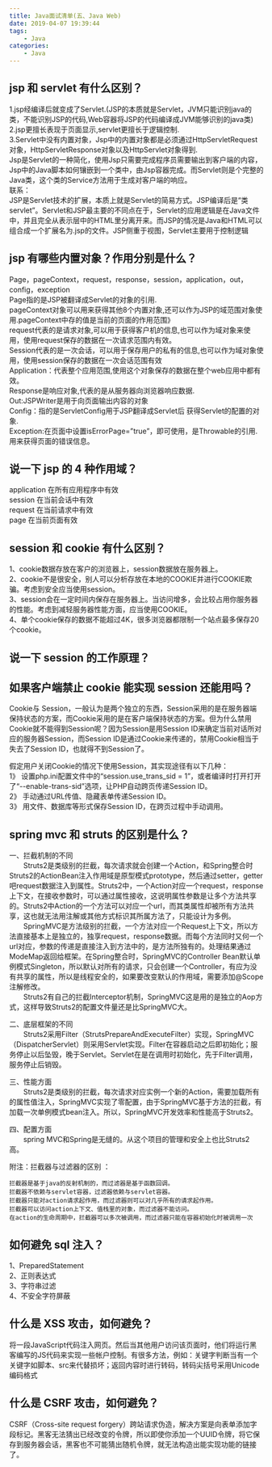 ```yaml
---
title: Java面试清单(五、Java Web)
date: 2019-04-07 19:39:44
tags:
    - Java
categories:
    - Java
---
```

## jsp 和 servlet 有什么区别？
1.jsp经编译后就变成了Servlet.(JSP的本质就是Servlet，JVM只能识别java的类，不能识别JSP的代码,Web容器将JSP的代码编译成JVM能够识别的java类)  
2.jsp更擅长表现于页面显示,servlet更擅长于逻辑控制.  
3.Servlet中没有内置对象，Jsp中的内置对象都是必须通过HttpServletRequest对象，HttpServletResponse对象以及HttpServlet对象得到.  
Jsp是Servlet的一种简化，使用Jsp只需要完成程序员需要输出到客户端的内容，Jsp中的Java脚本如何镶嵌到一个类中，由Jsp容器完成。而Servlet则是个完整的Java类，这个类的Service方法用于生成对客户端的响应。  
联系：  
JSP是Servlet技术的扩展，本质上就是Servlet的简易方式。JSP编译后是“类servlet”。Servlet和JSP最主要的不同点在于，Servlet的应用逻辑是在Java文件中，并且完全从表示层中的HTML里分离开来。而JSP的情况是Java和HTML可以组合成一个扩展名为.jsp的文件。JSP侧重于视图，Servlet主要用于控制逻辑  
<!-- more -->
## jsp 有哪些内置对象？作用分别是什么？
Page，pageContext，request，response，session，application，out，config，exception  
Page指的是JSP被翻译成Servlet的对象的引用.  
pageContext对象可以用来获得其他8个内置对象,还可以作为JSP的域范围对象使用.pageContext中存的值是当前的页面的作用范围》  
request代表的是请求对象,可以用于获得客户机的信息,也可以作为域对象来使用，使用request保存的数据在一次请求范围内有效。  
Session代表的是一次会话，可以用于保存用户的私有的信息,也可以作为域对象使用，使用session保存的数据在一次会话范围有效   
Application：代表整个应用范围,使用这个对象保存的数据在整个web应用中都有效。  
Response是响应对象,代表的是从服务器向浏览器响应数据.  
Out:JSPWriter是用于向页面输出内容的对象  
Config：指的是ServletConfig用于JSP翻译成Servlet后 获得Servlet的配置的对象.  
Exception:在页面中设置isErrorPage=”true”，即可使用，是Throwable的引用.用来获得页面的错误信息。  

## 说一下 jsp 的 4 种作用域？
application  在所有应用程序中有效  
session  在当前会话中有效  
request  在当前请求中有效  
page  在当前页面有效  

## session 和 cookie 有什么区别？
1、cookie数据存放在客户的浏览器上，session数据放在服务器上。  
2、cookie不是很安全，别人可以分析存放在本地的COOKIE并进行COOKIE欺骗。考虑到安全应当使用session。  
3、session会在一定时间内保存在服务器上。当访问增多，会比较占用你服务器的性能。考虑到减轻服务器性能方面，应当使用COOKIE。  
4、单个cookie保存的数据不能超过4K，很多浏览器都限制一个站点最多保存20个cookie。  

## 说一下 session 的工作原理？


## 如果客户端禁止 cookie 能实现 session 还能用吗？
Cookie与 Session，一般认为是两个独立的东西，Session采用的是在服务器端保持状态的方案，而Cookie采用的是在客户端保持状态的方案。但为什么禁用Cookie就不能得到Session呢？因为Session是用Session ID来确定当前对话所对应的服务器Session，而Session ID是通过Cookie来传递的，禁用Cookie相当于失去了Session ID，也就得不到Session了。  

假定用户关闭Cookie的情况下使用Session，其实现途径有以下几种：  
   1》 设置php.ini配置文件中的“session.use_trans_sid = 1”，或者编译时打开打开了“--enable-trans-sid”选项，让PHP自动跨页传递Session ID。  
   2》 手动通过URL传值、隐藏表单传递Session ID。  
   3》 用文件、数据库等形式保存Session ID，在跨页过程中手动调用。  
## spring mvc 和 struts 的区别是什么？
一、拦截机制的不同  
　　Struts2是类级别的拦截，每次请求就会创建一个Action，和Spring整合时Struts2的ActionBean注入作用域是原型模式prototype，然后通过setter，getter吧request数据注入到属性。Struts2中，一个Action对应一个request，response上下文，在接收参数时，可以通过属性接收，这说明属性参数是让多个方法共享的。Struts2中Action的一个方法可以对应一个url，而其类属性却被所有方法共享，这也就无法用注解或其他方式标识其所属方法了，只能设计为多例。  
　　SpringMVC是方法级别的拦截，一个方法对应一个Request上下文，所以方法直接基本上是独立的，独享request，response数据。而每个方法同时又何一个url对应，参数的传递是直接注入到方法中的，是方法所独有的。处理结果通过ModeMap返回给框架。在Spring整合时，SpringMVC的Controller Bean默认单例模式Singleton，所以默认对所有的请求，只会创建一个Controller，有应为没有共享的属性，所以是线程安全的，如果要改变默认的作用域，需要添加@Scope注解修改。  
　　Struts2有自己的拦截Interceptor机制，SpringMVC这是用的是独立的Aop方式，这样导致Struts2的配置文件量还是比SpringMVC大。  

二、底层框架的不同  
　　Struts2采用Filter（StrutsPrepareAndExecuteFilter）实现，SpringMVC（DispatcherServlet）则采用Servlet实现。Filter在容器启动之后即初始化；服务停止以后坠毁，晚于Servlet。Servlet在是在调用时初始化，先于Filter调用，服务停止后销毁。  

三、性能方面  
　　Struts2是类级别的拦截，每次请求对应实例一个新的Action，需要加载所有的属性值注入，SpringMVC实现了零配置，由于SpringMVC基于方法的拦截，有加载一次单例模式bean注入。所以，SpringMVC开发效率和性能高于Struts2。  

四、配置方面  
　　spring MVC和Spring是无缝的。从这个项目的管理和安全上也比Struts2高。  

附注：拦截器与过滤器的区别 ：  

    拦截器是基于java的反射机制的，而过滤器是基于函数回调。
    拦截器不依赖与servlet容器，过滤器依赖与servlet容器。
    拦截器只能对action请求起作用，而过滤器则可以对几乎所有的请求起作用。
    拦截器可以访问action上下文、值栈里的对象，而过滤器不能访问。
    在action的生命周期中，拦截器可以多次被调用，而过滤器只能在容器初始化时被调用一次

## 如何避免 sql 注入？
1、PreparedStatement  
2、正则表达式  
3、字符串过滤  
4、不安全字符屏蔽  

## 什么是 XSS 攻击，如何避免？
将一段JavaScript代码注入网页。然后当其他用户访问该页面时，他们将运行黑客编写的JS代码来实现一些帐户控制。有很多方法，例如：关键字判断当有一个关键字如脚本、src来代替损坏；返回内容时进行转码，转码尖括号采用Unicode编码格式  

## 什么是 CSRF 攻击，如何避免？
CSRF（Cross-site request forgery）跨站请求伪造，解决方案是向表单添加字段标记。黑客无法猜出已经改变的令牌，所以即使你添加一个UUID令牌，将它保存到服务器会话，黑客也不可能猜出随机令牌，就无法构造出能实现功能的链接了。  